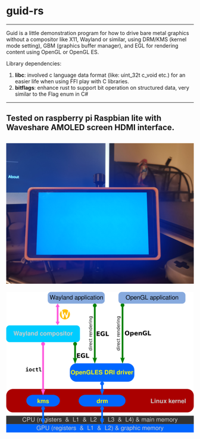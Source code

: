 # guid-rs
---
Guid is a little demonstration program for how to drive bare metal graphics without a compositor like X11, Wayland or similar, using DRM/KMS (kernel mode setting), GBM (graphics buffer manager), and EGL for rendering content using OpenGL or OpenGL ES.

Library dependencies:
1. **libc**: involved c language data format (like: uint_32t c_void etc.) for an easier life when using FFI play with C libraries.
2. **bitflags**: enhance rust to support bit operation on structured data, very similar to the Flag enum in C#

---
## Tested on raspberry pi Raspbian lite with Waveshare AMOLED screen HDMI interface.
![image_01](https://github.com/XionWin/guid-rs/blob/main/resource/image_01.jpg?raw=true)
---
![DRM/KMS diagram](https://github.com/XionWin/guid-rs/blob/main/resource/Linux_graphics_drivers_DRI_Wayland.svg.png?raw=true)
